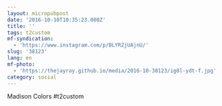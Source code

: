 ```yaml
---
layout: micropubpost
date: '2016-10-10T10:35:23.000Z'
title: ''
tags: t2custom
mf-syndication:
  - 'https://www.instagram.com/p/BLYRZjUAjnU/'
slug: '38123'
lang: en
mf-photo:
  - 'https://thejayray.github.io/media/2016-10-38123/ig8l-ydt-f.jpg'
category: social
---
```

Madison Colors #t2custom
